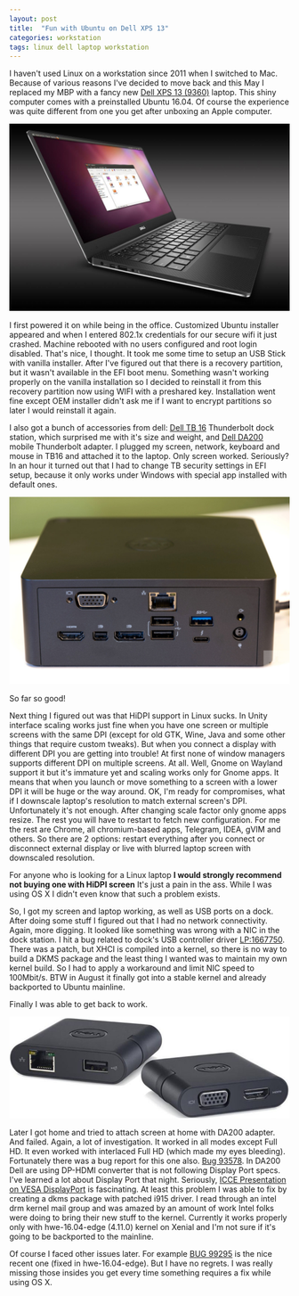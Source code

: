 ```yaml
---
layout: post
title:  "Fun with Ubuntu on Dell XPS 13"
categories: workstation
tags: linux dell laptop workstation
---
```


I haven't used Linux on a workstation since 2011 when I switched to Mac.
Because of various reasons I've decided to move back and this May
I replaced my MBP with a fancy new [Dell XPS 13 (9360)](http://www.dell.com/en-us/work/shop/dell-laptops-and-notebooks/xps-13-developer-edition/spd/xps-13-9360-laptop/cax13w10p7b5122Ubuntu)
laptop. This shiny computer comes with a preinstalled Ubuntu 16.04. Of course
the experience was quite different from one you get after unboxing an Apple computer.

![dino-mlk2](/assets/images/content/Dell-XPS-13-Ubuntu.jpg)

<!-- more -->

I first powered it on while being in the office. Customized Ubuntu installer
appeared and when I entered 802.1x credentials for our secure wifi
it just crashed. Machine rebooted with no users configured and root
login disabled. That's nice, I thought. It took me some time to setup an
USB Stick with vanilla installer. After I've figured out that there is a
recovery partition, but it wasn't available in the EFI boot menu.
Something wasn't working properly on the vanilla installation so I decided to
reinstall it from this recovery partition now using WIFI with a preshared key.
Installation went fine except OEM installer didn't ask me if I want to
encrypt partitions so later I would reinstall it again.

I also got a bunch of accessories from dell:
[Dell TB 16](http://www.dell.com/en-us/work/shop/dell-business-thunderbolt-dock-tb16-with-240w-adapter/apd/452-bcnu/pc-accessories)
Thunderbolt dock station, which surprised me with it's size and weight,
and
[Dell
DA200](http://accessories.ap.dell.com/sna/productdetail.aspx?c=sg&l=en&s=bsd&cs=sgbsd1&sku=470-ABNL) mobile Thunderbolt adapter.
I plugged my screen, network, keyboard and mouse in TB16 and attached it
to the laptop. Only screen worked. Seriously? In an hour it turned out
that I had to change TB security settings in EFI setup, because
it only works under Windows with special app installed with default ones.

![tb16](/assets/images/content/tb16.jpg)

So far so good!

Next thing I figured out was that HiDPI support in Linux sucks. In Unity
interface scaling works just fine when you have one screen or multiple
screens with the same DPI (except for old GTK, Wine, Java and some other
things that require custom tweaks). But when you connect a display with
different DPI you are getting into trouble! At first none of window
managers supports different DPI on multiple screens. At all. Well,
Gnome on Wayland support it but it's immature yet and scaling works only
for Gnome apps. It means that when you launch or move something to a
screen with a lower DPI it will be huge or the way around.
OK, I'm ready for compromises, what if I downscale laptop's resolution to
match external screen's DPI. Unfortunately it's not enough. After changing
scale factor only gnome apps resize. The rest you will have to restart
to fetch new configuration. For me the rest are Chrome, all
chromium-based apps, Telegram, IDEA, gVIM and others. So there are 2
options: restart everything after you connect or disconnect external
display or live with blurred laptop screen with downscaled resolution.

For anyone who is looking for a Linux laptop **I would strongly recommend
not buying one with HiDPI screen** It's just a pain in the ass. While I
was using OS X I didn't even know that such a problem exists.

So, I got my screen and laptop working, as well as USB ports on a dock.
After doing some stuff I figured out that I had no network
connectivity. Again, more digging. It looked like something was wrong
with a NIC in the dock station. I hit a bug related to dock's USB controller driver
[LP:1667750](https://bugs.launchpad.net/ubuntu/+source/linux/+bug/1667750).
There was a patch, but XHCI is compiled into a kernel, so there is no
way to build a DKMS package and the least thing I wanted was to maintain
my own kernel build. So I had to apply a workaround and limit NIC speed
to 100Mbit/s. BTW in August it finally got into a stable kernel and already
backported to Ubuntu mainline.

Finally I was able to get back to work.

![da200](/assets/images/content/da200.jpg)

Later I got home and tried to attach screen at home with DA200 adapter.
And failed. Again, a lot of investigation. It worked in all modes except
Full HD. It even worked with interlaced Full HD (which made my eyes
bleeding). Fortunately there was a bug report for this one also.
[Bug 93578](https://bugs.freedesktop.org/show_bug.cgi?id=93578). In
DA200 Dell are using DP-HDMI converter that is not following Display
Port specs. I've learned a lot about Display Port that night. Seriously,
[ICCE Presentation on VESA DisplayPort](http://www.vesa.org/wp-content/uploads/2011/01/ICCE-Presentation-on-VESA-DisplayPort.pdf)
is fascinating. At least this problem I was able to fix by creating a
dkms package with patched i915 driver. I read through an intel drm
kernel mail group and was amazed by an amount of work Intel folks
were doing to bring their new stuff to the kernel. Currently it works
properly only with hwe-16.04-edge (4.11.0) kernel on Xenial and I'm
not sure if it's going to be backported to the mainline.

Of course I faced other issues later. For example [BUG
99295](https://bugs.freedesktop.org/show_bug.cgi?id=99295) is the nice
recent one (fixed in hwe-16.04-edge). But I have no regrets. I was really
missing those insides you get every time something requires a fix while
using OS X.
